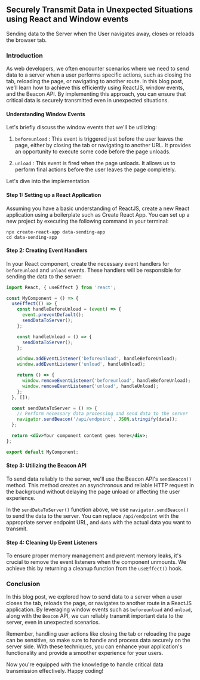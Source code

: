## Securely Transmit Data in Unexpected Situations using React and Window events

Sending data to the Server when the User navigates away, closes or reloads the browser tab.

### Introduction

As web developers, we often encounter scenarios where we need to send data to a server when a user performs specific actions, such as closing the tab, reloading the page, or navigating to another route. In this blog post, we'll learn how to achieve this efficiently using ReactJS, window events, and the Beacon API. By implementing this approach, you can ensure that critical data is securely transmitted even in unexpected situations.

#### Understanding Window Events

Let's briefly discuss the window events that we'll be utilizing:

1. `beforeunload` : This event is triggered just before the user leaves the page, either by closing the tab or navigating to another URL. It provides an opportunity to execute some code before the page unloads.

2. `unload` : This event is fired when the page unloads. It allows us to perform final actions before the user leaves the page completely.

Let's dive into the implementation

#### Step 1: Setting up a React Application

Assuming you have a basic understanding of ReactJS, create a new React application using a boilerplate such as Create React App. You can set up a new project by executing the following command in your terminal:

```
npx create-react-app data-sending-app
cd data-sending-app
```

#### Step 2: Creating Event Handlers

In your React component, create the necessary event handlers for `beforeunload` and `unload` events. These handlers will be responsible for sending the data to the server:

```jsx
import React, { useEffect } from 'react';

const MyComponent = () => {
  useEffect(() => {
    const handleBeforeUnload = (event) => {
      event.preventDefault();
      sendDataToServer();
    };

    const handleUnload = () => {
      sendDataToServer();
    };

    window.addEventListener('beforeunload', handleBeforeUnload);
    window.addEventListener('unload', handleUnload);

    return () => {
      window.removeEventListener('beforeunload', handleBeforeUnload);
      window.removeEventListener('unload', handleUnload);
    };
  }, []);

  const sendDataToServer = () => {
    // Perform necessary data processing and send data to the server
    navigator.sendBeacon('/api/endpoint', JSON.stringify(data));
  };

  return <div>Your component content goes here</div>;
};

export default MyComponent;
```

#### Step 3: Utilizing the Beacon API

To send data reliably to the server, we'll use the Beacon API's `sendBeacon()` method. This method creates an asynchronous and reliable HTTP request in the background without delaying the page unload or affecting the user experience.

In the `sendDataToServer()` function above, we use `navigator.sendBeacon()` to send the data to the server. You can replace `/api/endpoint` with the appropriate server endpoint URL, and `data` with the actual data you want to transmit.

#### Step 4: Cleaning Up Event Listeners

To ensure proper memory management and prevent memory leaks, it's crucial to remove the event listeners when the component unmounts. We achieve this by returning a cleanup function from the `useEffect()` hook.

### Conclusion

In this blog post, we explored how to send data to a server when a user closes the tab, reloads the page, or navigates to another route in a ReactJS application. By leveraging window events such as `beforeunload` and `unload`, along with the `Beacon` API, we can reliably transmit important data to the server, even in unexpected scenarios.

Remember, handling user actions like closing the tab or reloading the page can be sensitive, so make sure to handle and process data securely on the server side. With these techniques, you can enhance your application's functionality and provide a smoother experience for your users.

Now you're equipped with the knowledge to handle critical data transmission effectively. Happy coding!